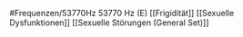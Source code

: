 #Frequenzen/53770Hz
53770 Hz (E)
[[Frigidität]]
[[Sexuelle Dysfunktionen]]
[[Sexuelle Störungen (General Set)]]